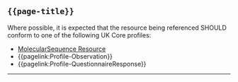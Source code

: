 ## <code>{{page-title}}</code>

Where possible, it is expected that the resource being referenced SHOULD conform to one of the following UK Core profiles:

- [MolecularSequence Resource](https://hl7.org/fhir/R4/molecularsequence.html)
- {{pagelink:Profile-Observation}}
- {{pagelink:Profile-QuestionnaireResponse}}

---